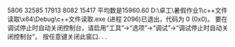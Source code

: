 5806 32585 17913 8082 15417
平均数是15960.60
D:\卓工\暑假作业1\c++文件读取\x64\Debug\c++文件读取.exe (进程 2096)已退出，代码为 0 (0x0)。
要在调试停止时自动关闭控制台，请启用“工具”->“选项”->“调试”->“调试停止时自动关闭控制台”。
按任意键关闭此窗口. . .
